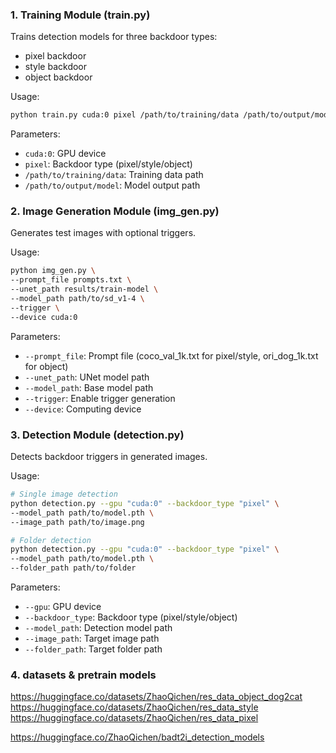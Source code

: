 ### 1. Training Module (train.py)

Trains detection models for three backdoor types:
- pixel backdoor
- style backdoor
- object backdoor

Usage:
```bash
python train.py cuda:0 pixel /path/to/training/data /path/to/output/model
```

Parameters:
- `cuda:0`: GPU device
- `pixel`: Backdoor type (pixel/style/object)
- `/path/to/training/data`: Training data path
- `/path/to/output/model`: Model output path

### 2. Image Generation Module (img_gen.py)

Generates test images with optional triggers.

Usage:
```bash
python img_gen.py \
--prompt_file prompts.txt \
--unet_path results/train-model \
--model_path path/to/sd_v1-4 \
--trigger \
--device cuda:0
```

Parameters:
- `--prompt_file`: Prompt file (coco_val_1k.txt for pixel/style, ori_dog_1k.txt for object)
- `--unet_path`: UNet model path
- `--model_path`: Base model path
- `--trigger`: Enable trigger generation
- `--device`: Computing device

### 3. Detection Module (detection.py)

Detects backdoor triggers in generated images.

Usage:
```bash
# Single image detection
python detection.py --gpu "cuda:0" --backdoor_type "pixel" \
--model_path path/to/model.pth \
--image_path path/to/image.png

# Folder detection
python detection.py --gpu "cuda:0" --backdoor_type "pixel" \
--model_path path/to/model.pth \
--folder_path path/to/folder
```

Parameters:
- `--gpu`: GPU device
- `--backdoor_type`: Backdoor type (pixel/style/object)
- `--model_path`: Detection model path
- `--image_path`: Target image path
- `--folder_path`: Target folder path

### 4. datasets & pretrain models

https://huggingface.co/datasets/ZhaoQichen/res_data_object_dog2cat
https://huggingface.co/datasets/ZhaoQichen/res_data_style
https://huggingface.co/datasets/ZhaoQichen/res_data_pixel

https://huggingface.co/ZhaoQichen/badt2i_detection_models